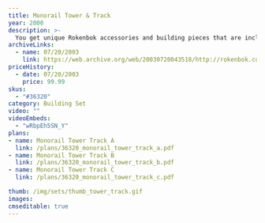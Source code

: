 ```yaml
---
title: Monorail Tower & Track
year: 2000
description: >-
  You get unique Rokenbok accessories and building pieces that are included in the Monorail Start Set, such as the Rail Tower, cat walks, curved and S-Beams, and sorting chute. This 252-piece building set is specifically designed to bring the new Rail System into existing Rokenbok Start Set owners' play worlds. Requires Start Set.
archiveLinks:
  - name: 07/20/2003
    link: https://web.archive.org/web/20030720043518/http://rokenbok.com/catalog/pd_bs_tower.html
priceHistory:
  - date: 07/20/2003
    price: 99.99
skus:
  - "#36320"
category: Building Set
video: ""
videoEmbeds:
  - "wRbpEh5SN_Y"
plans:
- name: Monorail Tower Track A
  link: /plans/36320_monorail_tower_track_a.pdf
- name: Monorail Tower Track B
  link: /plans/36320_monorail_tower_track_b.pdf
- name: Monorail Tower Track C
  link: /plans/36320_monorail_tower_track_c.pdf

thumb: /img/sets/thumb_tower_track.gif
images:
cmseditable: true
---
```

